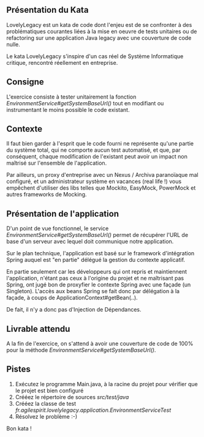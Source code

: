 ## Présentation du Kata

LovelyLegacy est un kata de code dont l'enjeu est de se confronter à des problématiques courantes liées à la mise en
oeuvre de tests unitaires ou de refactoring sur une application Java legacy avec une couverture de code nulle.

Le kata LovelyLegacy s'inspire d'un cas réel de Système Informatique critique, rencontré réellement en entreprise.

## Consigne

L'exercice consiste à tester unitairement la fonction *EnvironmentService#getSystemBaseUrl()* tout en modifiant ou
instrumentant le moins possible le code existant.

## Contexte

Il faut bien garder à l'esprit que le code fourni ne représente qu'une partie du système total, qui ne comporte aucun
test automatisé, et que, par conséquent, chaque modification de l'existant peut avoir un impact non maîtrisé sur
l'ensemble de l'application.

Par ailleurs, un proxy d'entreprise avec un Nexus / Archiva paranoïaque mal configuré, et un administrateur système en
vacances (real life !) vous empêchent d'utiliser des libs telles que Mockito, EasyMock, PowerMock et autres frameworks
de Mocking.

## Présentation de l'application

D'un point de vue fonctionnel, le service *EnvironmentService#getSystemBaseUrl()* permet de récupérer l'URL de base d'un
serveur avec lequel doit communique notre application.

Sur le plan technique, l'application est basé sur le framework d'intégration Spring auquel est "en partie" délégué la
gestion du contexte applicatif.

En partie seulement car les développeurs qui ont repris et maintiennent l'application, n'étant pas ceux à l'origine du
projet et ne maîtrisant pas Spring, ont jugé bon de proxyfier le contexte Spring avec une façade (un Singleton). L'accès
aux beans Spring se fait donc par délégation à la façade, à coups de ApplicationContext#getBean(..).

De fait, il n'y a donc pas d'Injection de Dépendances.

## Livrable attendu

A la fin de l'exercice, on s'attend à avoir une couverture de code de 100% pour la méthode
*EnvironmentService#getSystemBaseUrl()*.

## Pistes

1. Exécutez le programme Main.java, à la racine du projet pour vérifier que le projet est bien configuré
2. Crééez le répertoire de sources *src/test/java*
3. Crééez la classe de test *fr.agilespirit.lovelylegacy.application.EnvironmentServiceTest*
4. Résolvez le problème :-)

Bon kata !

